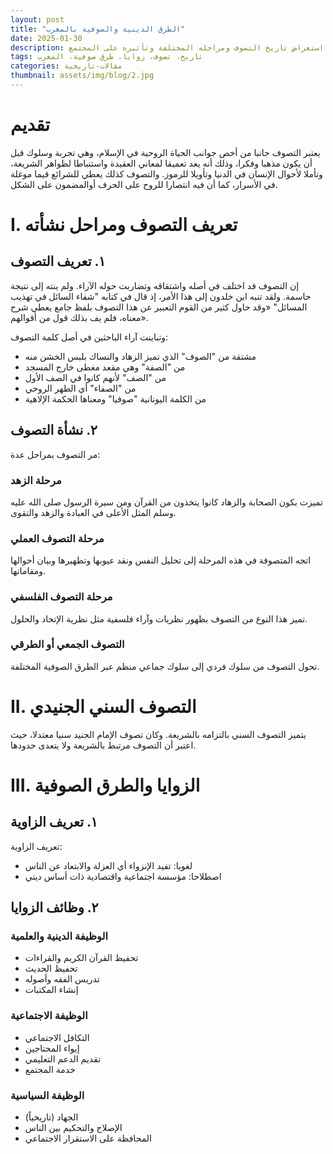 ```yaml
---
layout: post
title: "الطرق الدينية والصوفية بالمغرب"
date: 2025-01-30
description: تحليل شامل لدور الطرق الصوفية والزوايا في المغرب، مع استعراض تاريخ التصوف ومراحله المختلفة وتأثيره على المجتمع.
tags: تاريخ، تصوف، زوايا، طرق صوفية، المغرب
categories: مقالات-تاريخية
thumbnail: assets/img/blog/2.jpg
---
```


# تقديم

يعتبر التصوف جانبا من أخص جوانب الحياة الروحية في الإسلام، وهي تجربة وسلوك قبل أن يكون مذهبا وفكرا، وذلك أنه يعد تعميقا لمعاني العقيدة واستنباطا لظواهر الشريعة، وتأملا لأحوال الإنسان في الدنيا وتأويلا للرموز. والتصوف كذلك يعطي للشرائع قيما موغلة في الأسرار، كما أن فيه انتصارا للروح على الحرف أوالمضمون على الشكل.

# I. تعريف التصوف ومراحل نشأته

## ١. تعريف التصوف

إن التصوف قد اختلف في أصله واشتقاقه وتضاربت حوله الآراء. ولم ينته إلى نتيجة حاسمة. ولقد تنبه ابن خلدون إلى هذا الأمر، إذ قال في كتابه "شفاء السائل في تهذيب المسائل" «وقد حاول كثير من القوم التعبير عن هذا التصوف بلفظ جامع يعطي شرح معناه، فلم يف بذلك قول من أقوالهم».

وتباينت آراء الباحثين في أصل كلمة التصوف:

- مشتقة من "الصوف" الذي تميز الزهاد والنساك بلبس الخشن منه
- من "الصفة" وهي مقعد مغطى خارج المسجد
- من "الصف" لأنهم كانوا في الصف الأول
- من "الصفاء" أي الطهر الروحي
- من الكلمة اليونانية "صوفيا" ومعناها الحكمة الإلاهية

## ٢. نشأة التصوف

مر التصوف بمراحل عدة:

### مرحلة الزهد

تميزت بكون الصحابة والزهاد كانوا يتخذون من القرآن ومن سيرة الرسول صلى الله عليه وسلم المثل الأعلى في العبادة والزهد والتقوى.

### مرحلة التصوف العملي

اتجه المتصوفة في هذه المرحلة إلى تحليل النفس ونقد عيوبها وتطهيرها وبيان أحوالها ومقاماتها.

### مرحلة التصوف الفلسفي

تميز هذا النوع من التصوف بظهور نظريات وآراء فلسفية مثل نظرية الإتحاد والحلول.

### التصوف الجمعي أو الطرقي

تحول التصوف من سلوك فردي إلى سلوك جماعي منظم عبر الطرق الصوفية المختلفة.

# II. التصوف السني الجنيدي

يتميز التصوف السني بالتزامه بالشريعة. وكان تصوف الإمام الجنيد سنيا معتدلا، حيث اعتبر أن التصوف مرتبط بالشريعة ولا يتعدى حدودها.

# III. الزوايا والطرق الصوفية

## ١. تعريف الزاوية

تعريف الزاوية:

- لغويا: تفيد الإنزواء أي العزلة والابتعاد عن الناس
- اصطلاحا: مؤسسة اجتماعية واقتصادية ذات أساس ديني

## ٢. وظائف الزوايا

### الوظيفة الدينية والعلمية

- تحفيظ القرآن الكريم والقراءات
- تحفيظ الحديث
- تدريس الفقه وأصوله
- إنشاء المكتبات

### الوظيفة الاجتماعية

- التكافل الاجتماعي
- إيواء المحتاجين
- تقديم الدعم التعليمي
- خدمة المجتمع

### الوظيفة السياسية

- الجهاد (تاريخياً)
- الإصلاح والتحكيم بين الناس
- المحافظة على الاستقرار الاجتماعي
